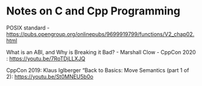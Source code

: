 
# Notes on C and Cpp Programming

POSIX standard - https://pubs.opengroup.org/onlinepubs/9699919799/functions/V2_chap02.html

What is an ABI, and Why is Breaking it Bad? - Marshall Clow - CppCon 2020 : https://youtu.be/7RoTDjLLXJQ


CppCon 2019: Klaus Iglberger “Back to Basics: Move Semantics (part 1 of 2): https://youtu.be/St0MNEU5b0o

